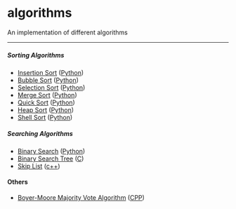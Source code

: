algorithms
==========

An implementation of different algorithms

---

##### Sorting Algorithms
* [Insertion Sort](http://en.wikipedia.org/wiki/Insertion_sort) ([Python][sort.py])
* [Bubble Sort](http://en.wikipedia.org/wiki/Bubble_sort) ([Python][sort.py])
* [Selection Sort](http://en.wikipedia.org/wiki/Selection_sort) ([Python][sort.py])
* [Merge Sort](http://en.wikipedia.org/wiki/Merge_sort) ([Python][sort.py])
* [Quick Sort](http://en.wikipedia.org/wiki/Quicksort) ([Python][sort.py])
* [Heap Sort](http://en.wikipedia.org/wiki/Heapsort) ([Python][sort.py])
* [Shell Sort](http://en.wikipedia.org/wiki/Shell_sort) ([Python][sort.py])

[sort.py]: https://github.com/zhoulike/algorithms/blob/master/sort/python/sort.py

##### Searching Algorithms
* [Binary Search](http://en.wikipedia.org/wiki/Binary_search_algorithm) ([Python][binary_search.py])
* [Binary Search Tree](http://en.wikipedia.org/wiki/Binary_search_tree) ([C][bs_tree.c])
* [Skip List](http://en.wikipedia.org/wiki/Skip_list) ([c++][skiplist.cpp])

[binary_search.py]: https://github.com/zhoulike/algorithms/blob/master/search/python/binary_search.py
[bs_tree.c]: https://github.com/zhoulike/algorithms/blob/master/search/c/bs_tree/bs_tree.c
[skiplist.cpp]: https://github.com/zhoulike/algorithms/blob/master/search/cpp/skiplist/skiplist.cpp

#### Others
* [Boyer-Moore Majority Vote Algorithm](http://www.cs.utexas.edu/~moore/best-ideas/mjrty/index.html) ([CPP](https://github.com/zhoulike/algorithms/blob/master/chenliren/search_star.cpp))
